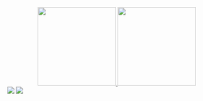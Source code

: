 <div align="center">
  <a href="https://github.com/ghmigliorini">
  <img height="180em" src="https://github-readme-stats.vercel.app/api/top-langs/?username=ghmigliorini&layout=compact&langs_count=7"/>
  <img height="180em" src="https://github-readme-stats.vercel.app/api?username=ghmigliorini&show_icons=true&include_all_commits=true&count_private=true"/>
</div>

<div align="left">
  <a href="https://www.linkedin.com/in/gustavo-h-migliorini-87a00b35" target="_blank"><img src="https://img.shields.io/badge/-LinkedIn-%230077B5?style=for-the-badge&logo=linkedin&logoColor=white" target="_blank"></a>
  <a href="https://www.researchgate.net/profile/Gustavo-H-Migliorini" target="_blank"><img src="https://img.shields.io/badge/-researchgate-00CCBB?style=for-the-badge&logo=researchgate&logoColor=white" target="_blank"></a>
</div>
